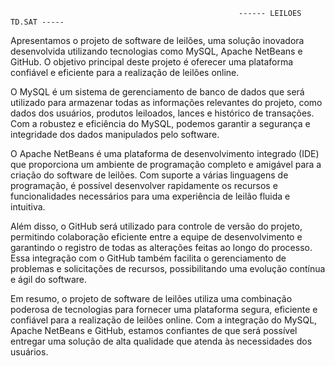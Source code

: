                                                        ------ LEILOES TD.SAT -----


Apresentamos o projeto de software de leilões, uma solução inovadora desenvolvida utilizando tecnologias como MySQL, Apache NetBeans e GitHub. O objetivo principal deste projeto é oferecer uma plataforma confiável e eficiente para a realização de leilões online.

O MySQL é um sistema de gerenciamento de banco de dados que será utilizado para armazenar todas as informações relevantes do projeto, como dados dos usuários, produtos leiloados, lances e histórico de transações. Com a robustez e eficiência do MySQL, podemos garantir a segurança e integridade dos dados manipulados pelo software.

O Apache NetBeans é uma plataforma de desenvolvimento integrado (IDE) que proporciona um ambiente de programação completo e amigável para a criação do software de leilões. Com suporte a várias linguagens de programação, é possível desenvolver rapidamente os recursos e funcionalidades necessários para uma experiência de leilão fluida e intuitiva.

Além disso, o GitHub será utilizado para controle de versão do projeto, permitindo colaboração eficiente entre a equipe de desenvolvimento e garantindo o registro de todas as alterações feitas ao longo do processo. Essa integração com o GitHub também facilita o gerenciamento de problemas e solicitações de recursos, possibilitando uma evolução contínua e ágil do software.

Em resumo, o projeto de software de leilões utiliza uma combinação poderosa de tecnologias para fornecer uma plataforma segura, eficiente e confiável para a realização de leilões online. Com a integração do MySQL, Apache NetBeans e GitHub, estamos confiantes de que será possível entregar uma solução de alta qualidade que atenda às necessidades dos usuários.
